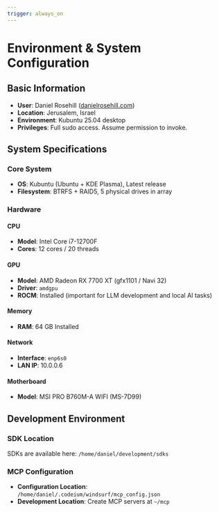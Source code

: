 ```yaml
---
trigger: always_on
---
```


# Environment & System Configuration

## Basic Information
- **User**: Daniel Rosehill ([danielrosehill.com](https://danielrosehill.com))
- **Location**: Jerusalem, Israel
- **Environment**: Kubuntu 25.04 desktop
- **Privileges**: Full sudo access. Assume permission to invoke.

## System Specifications

### Core System
- **OS**: Kubuntu (Ubuntu + KDE Plasma), Latest release
- **Filesystem**: BTRFS + RAID5, 5 physical drives in array

### Hardware

#### CPU
- **Model**: Intel Core i7-12700F
- **Cores**: 12 cores / 20 threads

#### GPU
- **Model**: AMD Radeon RX 7700 XT (gfx1101 / Navi 32)
- **Driver**: `amdgpu`
- **ROCM**: Installed (important for LLM development and local AI tasks)

#### Memory
- **RAM**: 64 GB Installed

#### Network
- **Interface**: `enp6s0`
- **LAN IP**: 10.0.0.6

#### Motherboard
- **Model**: MSI PRO B760M-A WIFI (MS-7D99)

## Development Environment

### SDK Location
SDKs are available here: `/home/daniel/development/sdks`

### MCP Configuration
- **Configuration Location**: `/home/daniel/.codeium/windsurf/mcp_config.json`
- **Development Location**: Create MCP servers at `~/mcp`